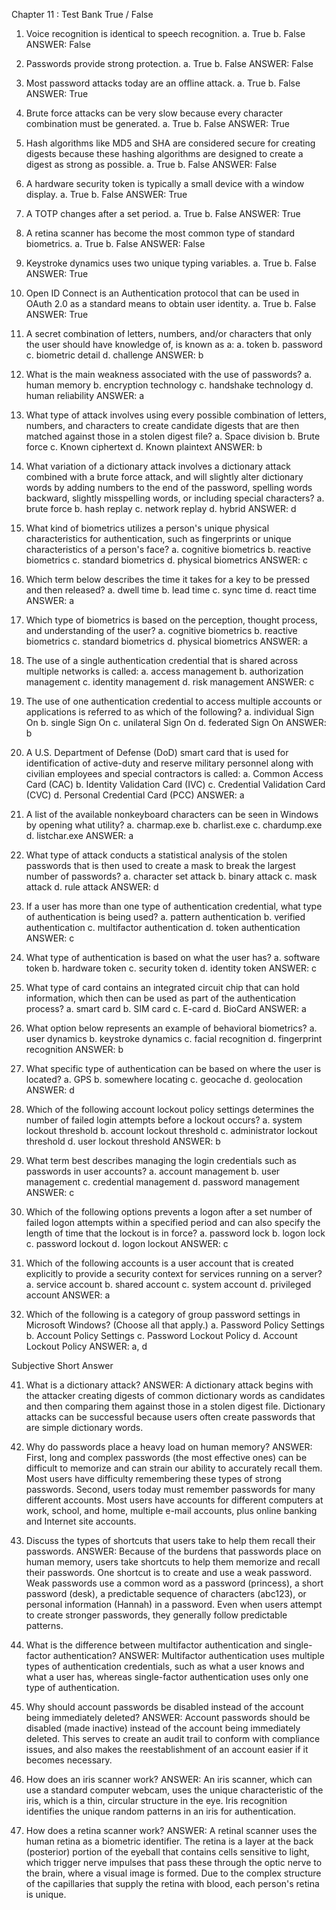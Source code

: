 Chapter 11 : Test Bank 
True / False

1. Voice recognition is identical to speech recognition.
 	a. 	True
 	b. 	False
ANSWER:  	False


2. Passwords provide strong protection.
 	a. 	True
 	b. 	False
ANSWER:  	False


3. Most password attacks today are an offline attack.
 	a. 	True
 	b. 	False
ANSWER:  	True


4. Brute force attacks can be very slow because every character combination must be generated.
 	a. 	True
 	b. 	False
ANSWER:  	True


5. Hash algorithms like MD5 and SHA are considered secure for creating digests because these hashing algorithms are designed to create a digest as strong as possible.
 	a. 	True
 	b. 	False
ANSWER:  	False


6. A hardware security token is typically a small device with a window display.
 	a. 	True
 	b. 	False
ANSWER:  	True


7. A TOTP changes after a set period.
 	a. 	True
 	b. 	False
ANSWER:  	True


8. A retina scanner has become the most common type of standard biometrics.
 	a. 	True
 	b. 	False
ANSWER:  	False




9. Keystroke dynamics uses two unique typing variables.
 	a. 	True
 	b. 	False
ANSWER:  	True


10. Open ID Connect is an Authentication protocol that can be used in OAuth 2.0 as a standard means to obtain user identity.
 	a. 	True
 	b. 	False
ANSWER:  	True


11. A secret combination of letters, numbers, and/or characters that only the user should have knowledge of, is known as a:
 	a. 	token
 	b. 	password
 	c. 	biometric detail
 	d. 	challenge
ANSWER:  	b


12. What is the main weakness associated with the use of passwords?
 	a. 	human memory
 	b. 	encryption technology
 	c. 	handshake technology
 	d. 	human reliability
ANSWER:  	a


13. What type of attack involves using every possible combination of letters, numbers, and characters to create candidate digests that are then matched against those in a stolen digest file?
 	a. 	Space division
 	b. 	Brute force
 	c. 	Known ciphertext
 	d. 	Known plaintext
ANSWER:  	b


14. What variation of a dictionary attack involves a dictionary attack combined with a brute force attack, and will slightly alter dictionary words by adding numbers to the end of the password, spelling words backward, slightly misspelling words, or including special characters?
 	a. 	brute force
 	b. 	hash replay
 	c. 	network replay
 	d. 	hybrid
ANSWER:  	d







16. What kind of biometrics utilizes a person's unique physical characteristics for authentication, such as fingerprints or unique characteristics of a person's face?
 	a. 	cognitive biometrics
 	b. 	reactive biometrics
 	c. 	standard biometrics
 	d. 	physical biometrics
ANSWER:  	c


17. Which term below describes the time it takes for a key to be pressed and then released?
 	a. 	dwell time
 	b. 	lead time
 	c. 	sync time
 	d. 	react time
ANSWER:  	a


18. Which type of biometrics is based on the perception, thought process, and understanding of the user?
 	a. 	cognitive biometrics
 	b. 	reactive biometrics
 	c. 	standard biometrics
 	d. 	physical biometrics
ANSWER:  	a


19. The use of a single authentication credential that is shared across multiple networks is called:
 	a. 	access management
 	b. 	authorization management
 	c. 	identity management
 	d. 	risk management
ANSWER:  	c


20. The use of one authentication credential to access multiple accounts or applications is referred to as which of the following?
 	a. 	individual Sign On
 	b. 	single Sign On
 	c. 	unilateral Sign On
 	d. 	federated Sign On
ANSWER:  	b














24. A U.S. Department of Defense (DoD) smart card that is used for identification of active-duty and reserve military personnel along with civilian employees and special contractors is called:
 	a. 	Common Access Card (CAC)
 	b. 	Identity Validation Card (IVC)
 	c. 	Credential Validation Card (CVC)
 	d. 	Personal Credential Card (PCC)
ANSWER:  	a



26. A list of the available nonkeyboard characters can be seen in Windows by opening what utility?
 	a. 	charmap.exe
 	b. 	charlist.exe
 	c. 	chardump.exe
 	d. 	listchar.exe
ANSWER:  	a


27. What type of attack conducts a statistical analysis of the stolen passwords that is then used to create a mask to break the largest number of passwords?
 	a. 	character set attack
 	b. 	binary attack
 	c. 	mask attack
 	d. 	rule attack
ANSWER:  	d


28. If a user has more than one type of authentication credential, what type of authentication is being used?
 	a. 	pattern authentication
 	b. 	verified authentication
 	c. 	multifactor authentication
 	d. 	token authentication
ANSWER:  	c


29. What type of authentication is based on what the user has?
 	a. 	software token
 	b. 	hardware token
 	c. 	security token
 	d. 	identity token
ANSWER:  	c








30. What type of card contains an integrated circuit chip that can hold information, which then can be used as part of the authentication process?
 	a. 	smart card
 	b. 	SIM card
 	c. 	E-card
 	d. 	BioCard
ANSWER:  	a



32. What option below represents an example of behavioral biometrics?
 	a. 	user dynamics
 	b. 	keystroke dynamics
 	c. 	facial recognition
 	d. 	fingerprint recognition
ANSWER:  	b


33. What specific type of authentication can be based on where the user is located?
 	a. 	GPS
 	b. 	somewhere locating
 	c. 	geocache
 	d. 	geolocation
ANSWER:  	d


34. Which of the following account lockout policy settings determines the number of failed login attempts before a lockout occurs?
 	a. 	system lockout threshold
 	b. 	account lockout threshold
 	c. 	administrator lockout threshold
 	d. 	user lockout threshold
ANSWER:  	b


35. What term best describes managing the login credentials such as passwords in user accounts?
 	a. 	account management
 	b. 	user management
 	c. 	credential management
 	d. 	password management
ANSWER:  	c












36. Which of the following options prevents a logon after a set number of failed logon attempts within a specified period and can also specify the length of time that the lockout is in force?
 	a. 	password lock
 	b. 	logon lock
 	c. 	password lockout
 	d. 	logon lockout
ANSWER:  	c


37. Which of the following accounts is a user account that is created explicitly to provide a security context for services running on a server?
 	a. 	service account
 	b. 	shared account
 	c. 	system account
 	d. 	privileged account
ANSWER:  	a





39. Which of the following is a category of group password settings in Microsoft Windows? (Choose all that apply.)
 	a. 	Password Policy Settings
 	b. 	Account Policy Settings
 	c. 	Password Lockout Policy
 	d. 	Account Lockout Policy
ANSWER:  	a, d



Subjective Short Answer

41. What is a dictionary attack?
ANSWER:  	A dictionary attack begins with the attacker creating digests of common dictionary words as candidates and then comparing them against those in a stolen digest file. Dictionary attacks can be successful because users often create passwords that are simple dictionary words.


42. Why do passwords place a heavy load on human memory?
ANSWER:  	First, long and complex passwords (the most effective ones) can be difficult to memorize and can strain our ability to accurately recall them. Most users have difficulty remembering these types of strong passwords. Second, users today must remember passwords for many different accounts. Most users have accounts for different computers at work, school, and home, multiple e-mail accounts, plus online banking and Internet site accounts.


43. Discuss the types of shortcuts that users take to help them recall their passwords.
ANSWER:  	Because of the burdens that passwords place on human memory, users take shortcuts to help them memorize and recall their passwords. One shortcut is to create and use a weak password. Weak passwords use a common word as a password (princess), a short password (desk), a predictable sequence of characters (abc123), or personal information (Hannah) in a password. Even when users attempt to create stronger passwords, they generally follow predictable patterns.




46. What is the difference between multifactor authentication and single-factor authentication?
ANSWER:  	Multifactor authentication uses multiple types of authentication credentials, such as what a user knows and what a user has, whereas single-factor authentication uses only one type of authentication.


47. Why should account passwords be disabled instead of the account being immediately deleted?
ANSWER:  	Account passwords should be disabled (made inactive) instead of the account being immediately deleted. This serves to create an audit trail to conform with compliance issues, and also makes the reestablishment of an account easier if it becomes necessary.


48. How does an iris scanner work?
ANSWER:  	An iris scanner, which can use a standard computer webcam, uses the unique characteristic of the iris, which is a thin, circular structure in the eye. Iris recognition identifies the unique random patterns in an iris for authentication.


49. How does a retina scanner work?
ANSWER:  	A retinal scanner uses the human retina as a biometric identifier. The retina is a layer at the back (posterior) portion of the eyeball that contains cells sensitive to light, which trigger nerve impulses that pass these through the optic nerve to the brain, where a visual image is formed. Due to the complex structure of the capillaries that supply the retina with blood, each person's retina is unique.




